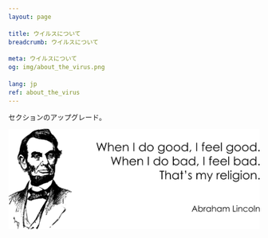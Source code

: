 ```yaml
---
layout: page

title: ウイルスについて
breadcrumb: ウイルスについて

meta: ウイルスについて
og: img/about_the_virus.png

lang: jp
ref: about_the_virus
---
```


セクションのアップグレード。  

<a data-fancybox="gallery" href="/img/about_the_virus/Lincoln.png"><img src="/img/about_the_virus/Lincoln.png" alt=""></a>
